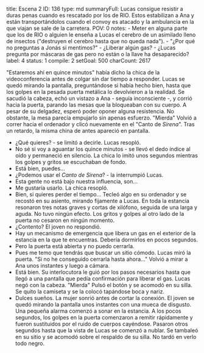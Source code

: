 title:          Escena 2
ID:             136
type:           md
summaryFull:    Lucas consigue resistir a duras penas cuando es rescatado por los de RIO. Estos estabilizan a Ana y están transportándolos cuando el convoy es atacado y la ambulancia en la que viajan se sale de la carretera.
POV:            0
notes:          - Meter en alguna parte que los de RIO o alguien le enseña a Lucas el cerebro de un asimilado lleno de insectos ("destruyen el cerebro hasta que no queda nada").
                - "¿Por qué no preguntas a Jonás si mentimos?"
                - ¿Liberar algún gas?
                - ¿Lucas pregunta por máscaras de gas pero no están o la llave ha desaparecido?
label:          4
status:         1
compile:        2
setGoal:        500
charCount:      2617


"Estaremos ahí en quince minutos" había dicho la chica de la videoconferencia antes de colgar sin dar tiempo a responder.
Lucas se quedó mirando la pantalla, preguntándose si había hecho bien, hasta que los golpes en la pesada puerta metálica lo devolvieron a la realidad.
Se sacudió la cabeza, echó un vistazo a Ana - seguía inconsciente -, y corrió hacia la puerta, parando las mesas que la bloqueaban con su cuerpo.
A pesar de su delgadez, esperó poder oponer alguna resistencia. No obstante, la mesa parecía empujarlo sin apenas esfuerzo.
"Mierda"
Volvió a correr hacia el ordenador y clicó nuevamente en el "Canto de *Sirena*". Tras un retardo, la misma china de antes apareció en pantalla.
- ¿Qué quieres? - se limitó a decirle.
Lucas resopló.
- No sé si voy a aguantar los quince minutos - se llevó el dedo índice al oído y permaneció en silencio. La chica lo imitó unos segundos mientras los golpes y gritos se escuchaban de fondo.
- Está bien, puedes...
- ¿Podemos usar el *Canto de Sirena*? - la interrumpió Lucas.
- Esta gente no está bajo nuestra influencia, son...
- Me gustaría usarlo.
La chica resopló.
- Bien, si quieres perder el tiempo...
Tecleó algo en su ordenador y se recostó en su asiento, mirando fijamente a Lucas.
En toda la estancia resonaron tres notas graves y cortas de xilófono, seguida de una larga y aguda.
No tuvo ningún efecto. Los gritos y golpes al otro lado de la puerta no cesaron en ningún momento.
- ¿Contento?
El joven no respondió.
- Hay un mecanismo de emergencia que libera un gas en el exterior de la estancia en la que te encuentras. Debería dormirlos en pocos segundos.
- Pero la puerta está abierta y no puedo cerrarla.
- Pues me temo que tendrás que buscar un sitio cómodo.
Lucas miró la puerta.
"Si no he conseguido cerrarla hasta ahora..."
Volvió a mirar a Ana unos instantes y luego a cámara.
- Está bien.
Su interlocutora le guió por los pasos necesarios hasta que llegó a una pantalla que pedía confirmación para liberar el gas.
Lucas negó con la cabeza.
"Mierda"
Pulsó el botón y se acomodó en su silla. Se quito la camiseta y se la colocó tapándose boca y nariz.
- Dulces sueños.
La mujer sonrió antes de cortar la conexión.
El joven se quedó mirando la pantalla unos instantes con una mueca de disgusto.
Una pequeña alarma comenzó a sonar en la estancia. A los pocos segundos, los golpes en la puerta comenzaron a remitir rápidamente y fueron sustituidos por el ruido de cuerpos cayéndose.
Pasaron otros segundos hasta que la vista de Lucas se comenzó a nublar. Se tambaleó en su sitio y se acomodó sobre el respaldo de su silla.
No tardó en verlo todo negro.